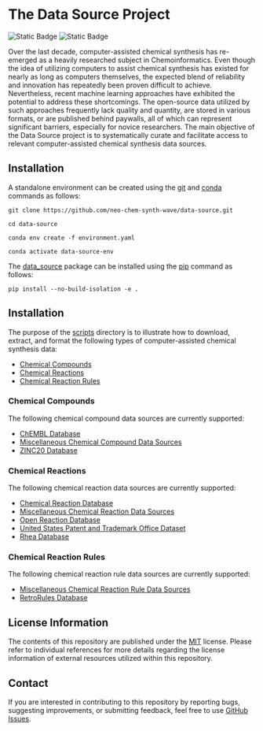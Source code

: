 # The Data Source Project
![Static Badge](https://img.shields.io/badge/Elix%2C%20Inc.-%235EB6B3?style=flat)
![Static Badge](https://img.shields.io/badge/Institute%20of%20Science%20Tokyo-%231C3177?style=flat)

Over the last decade, computer-assisted chemical synthesis has re-emerged as a heavily researched subject in
Chemoinformatics. Even though the idea of utilizing computers to assist chemical synthesis has existed for nearly as
long as computers themselves, the expected blend of reliability and innovation has repeatedly been proven difficult to
achieve. Nevertheless, recent machine learning approaches have exhibited the potential to address these shortcomings.
The open-source data utilized by such approaches frequently lack quality and quantity, are stored in various formats, or
are published behind paywalls, all of which can represent significant barriers, especially for novice researchers. The
main objective of the Data Source project is to systematically curate and facilitate access to relevant
computer-assisted chemical synthesis data sources.


## Installation
A standalone environment can be created using the [git](https://git-scm.com) and [conda](https://conda.io) commands as
follows:

```shell
git clone https://github.com/neo-chem-synth-wave/data-source.git

cd data-source

conda env create -f environment.yaml

conda activate data-source-env
```

The [data_source](/data_source) package can be installed using the [pip](https://pip.pypa.io) command as follows:

```shell
pip install --no-build-isolation -e .
```


## Installation
The purpose of the [scripts](/scripts) directory is to illustrate how to download, extract, and format the following
types of computer-assisted chemical synthesis data:

- [Chemical Compounds](#chemical-compounds)
- [Chemical Reactions](#chemical-reactions)
- [Chemical Reaction Rules](#chemical-reaction-rules)


### Chemical Compounds
The following chemical compound data sources are currently supported:

- [ChEMBL Database](#chembl-database)
- [Miscellaneous Chemical Compound Data Sources](#miscellaneous-chemical-compound-data-sources)
- [ZINC20 Database](#zinc20-database)


### Chemical Reactions
The following chemical reaction data sources are currently supported:

- [Chemical Reaction Database](#chemical-reaction-database)
- [Miscellaneous Chemical Reaction Data Sources](#miscellaneous-chemical-reaction-data-sources)
- [Open Reaction Database](#open-reaction-database)
- [United States Patent and Trademark Office Dataset](#united-states-patent-and-trademark-office-dataset)
- [Rhea Database](#rhea-database)


### Chemical Reaction Rules
The following chemical reaction rule data sources are currently supported:

- [Miscellaneous Chemical Reaction Rule Data Sources](#miscellaneous-chemical-reaction-rule-data-sources)
- [RetroRules Database](#retrorules-database)


## License Information
The contents of this repository are published under the [MIT](/LICENSE) license. Please refer to individual references
for more details regarding the license information of external resources utilized within this repository.


## Contact
If you are interested in contributing to this repository by reporting bugs, suggesting improvements, or submitting
feedback, feel free to use [GitHub Issues](https://github.com/neo-chem-synth-wave/data-source/issues).
